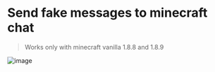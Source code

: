 
# Send fake messages to minecraft chat

> Works only with minecraft vanilla 1.8.8 and 1.8.9

![image](https://github.com/user-attachments/assets/3e381046-a74f-45fd-b570-329b62bed82d)
